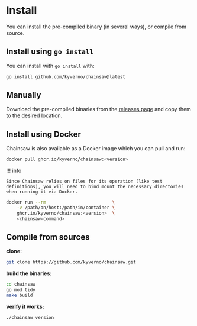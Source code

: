 # Install

You can install the pre-compiled binary (in several ways), or compile from source.

## Install using `go install`

You can install with `go install` with:

```bash
go install github.com/kyverno/chainsaw@latest
```

## Manually

Download the pre-compiled binaries from the [releases page](https://github.com/kyverno/chainsaw/releases) and copy them to the desired location.

## Install using Docker

Chainsaw is also available as a Docker image which you can pull and run:

```bash
docker pull ghcr.io/kyverno/chainsaw:<version>
```

!!! info

    Since Chainsaw relies on files for its operation (like test definitions), you will need to bind mount the necessary directories when running it via Docker.

```bash
docker run --rm                         \
    -v /path/on/host:/path/in/container \
    ghcr.io/kyverno/chainsaw:<version>  \
    <chainsaw-command>
```

## Compile from sources

**clone:**

```bash
git clone https://github.com/kyverno/chainsaw.git
```
**build the binaries:**

```bash
cd chainsaw
go mod tidy
make build
```

**verify it works:**

```bash
./chainsaw version
```
